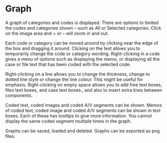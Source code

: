 # Graph

A graph of categories and codes is displayed. There are options to limited the codes and categories shown – such as All or Selected categories. Click on the image area and + or – will zoom in and out.

Each code or category can be moved around by clicking near the edge of the box and dragging it around. Clicking on the text allows you to temporarily change the code or category wording. Right-clicking in a code gives a menu of options such as displaying the memo, or displaying all the case or file text that has been coded with the selected code.

Right-clicking on a line allows you to change the thickness, change to dotted line style or change the line colour. This might be useful for emphasis. Right-clicking on empty space allows you to add free text boxes, files text boxes, and case text boxes., and also to insert extra lines between components.

Coded text, coded images and coded A/V segments can be shown. Memos of coded text, coded image and coded A/V segments can be shown in text boxes. Each of these has tooltips to give more information. You cannot display the same coded segment multiple times in the graph.

Graphs can be saved, loaded and deleted. Graphs can be exported as png files.